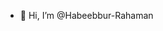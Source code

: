 - 👋 Hi, I’m @Habeebbur-Rahaman
<!---
Habeebbur-Rahaman/Habeebbur-Rahaman is a ✨ special ✨ repository because its `README.md` (this file) appears on your GitHub profile.
You can click the Preview link to take a look at your changes.
--->
